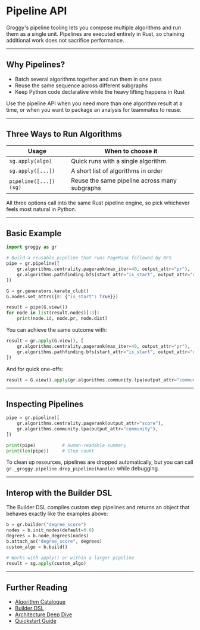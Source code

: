 # Pipeline API

Groggy's pipeline tooling lets you compose multiple algorithms and run them as a single unit.
Pipelines are executed entirely in Rust, so chaining additional work does not sacrifice
performance.

---

## Why Pipelines?

- Batch several algorithms together and run them in one pass
- Reuse the same sequence across different subgraphs
- Keep Python code declarative while the heavy lifting happens in Rust

Use the pipeline API when you need more than one algorithm result at a time, or when you want to
package an analysis for teammates to reuse.

---

## Three Ways to Run Algorithms

| Usage                    | When to choose it                             |
|-------------------------|-----------------------------------------------|
| `sg.apply(algo)`        | Quick runs with a single algorithm            |
| `sg.apply([...])`       | A short list of algorithms in order           |
| `pipeline([...])(sg)`   | Reuse the same pipeline across many subgraphs |

All three options call into the same Rust pipeline engine, so pick whichever feels most natural in
Python.

---

## Basic Example

```python
import groggy as gr

# Build a reusable pipeline that runs PageRank followed by BFS
pipe = gr.pipeline([
    gr.algorithms.centrality.pagerank(max_iter=40, output_attr="pr"),
    gr.algorithms.pathfinding.bfs(start_attr="is_start", output_attr="dist"),
])

G = gr.generators.karate_club()
G.nodes.set_attrs({0: {"is_start": True}})

result = pipe(G.view())
for node in list(result.nodes)[:3]:
    print(node.id, node.pr, node.dist)
```

You can achieve the same outcome with:

```python
result = gr.apply(G.view(), [
    gr.algorithms.centrality.pagerank(max_iter=40, output_attr="pr"),
    gr.algorithms.pathfinding.bfs(start_attr="is_start", output_attr="dist"),
])
```

And for quick one-offs:

```python
result = G.view().apply(gr.algorithms.community.lpa(output_attr="community"))
```

---

## Inspecting Pipelines

```python
pipe = gr.pipeline([
    gr.algorithms.centrality.pagerank(output_attr="score"),
    gr.algorithms.community.lpa(output_attr="community"),
])

print(pipe)          # Human-readable summary
print(len(pipe))     # Step count
```

To clean up resources, pipelines are dropped automatically, but you can call
`gr._groggy.pipeline.drop_pipeline(handle)` while debugging.

---

## Interop with the Builder DSL

The Builder DSL compiles custom step pipelines and returns an object that behaves exactly like the
examples above:

```python
b = gr.builder("degree_score")
nodes = b.init_nodes(default=0.0)
degrees = b.node_degrees(nodes)
b.attach_as("degree_score", degrees)
custom_algo = b.build()

# Works with apply() or within a larger pipeline
result = sg.apply(custom_algo)
```

---

## Further Reading

- [Algorithm Catalogue](algorithms.md)
- [Builder DSL](builder.md)
- [Architecture Deep Dive](../concepts/architecture.md)
- [Quickstart Guide](../quickstart.md)

